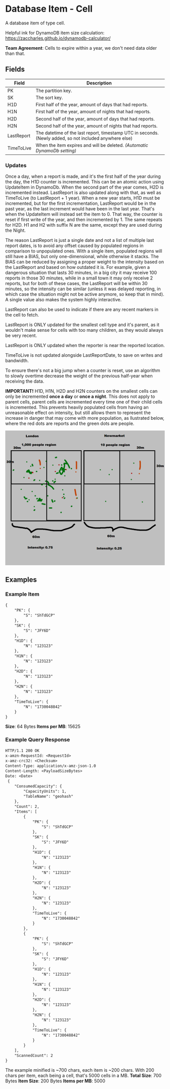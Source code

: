 # Database Item - Cell

A database item of type cell.

Helpful ink for DynamoDB item size calculation: https://zaccharles.github.io/dynamodb-calculator/

**Team Agreement**: Cells to expire within a year, we don't need data older than that.

## Fields

| Field      | Description                                                  |
| ---------- | ------------------------------------------------------------ |
| PK         | The partition key.                                           |
| SK         | The sort key.                                                |
| H1D        | First half of the year, amount of days that had reports.     |
| H1N        | First half of the year, amount of nights that had reports.   |
| H2D        | Second half of the year, amount of days that had reports.    |
| H2N        | Second half of the year, amount of nights that had reports.  |
| LastReport | The datetime of the last report, timestamp UTC in seconds. (Newly added, so not included anywhere else) |
| TimeToLive | When the item expires and will be deleted. *(Automatic DynamoDb setting)* |

### Updates

Once a day, when a report is made, and it's the first half of the year during the day, the H1D counter is incremented. This can be an atomic action using UpdateItem in DynamoDb. When the second part of the year comes, H2D is incremented instead. LastReport is also updated along with that, as well as TimeToLive (to LastReport + 1 year). When a new year starts, H1D must be incremented, but for the first incrementation, LastReport would be in the past year, as the last increment would have been in the last year. That's when the UpdateItem will instead set the item to 0. That way, the counter is reset if first write of the year, and then incremented by 1. The same repeats for H2D. H1 and H2 with suffix N are the same, except they are used during the Night.

The reason LastReport is just a single date and not a list of multiple last report dates, is to avoid any offset caused by populated regions in comparison to unpopulated ones. With a single item, populated regions will still have a BIAS, but only one-dimensional, while otherwise it stacks. The BIAS can be reduced by assigning a proper weight to the intensity based on the LastReport and based on how outdated it is. For example, given a dangerous situation that lasts 30 minutes, in a big city it may receive 100 reports in those 30 minutes, while in a small town it may only receive 2 reports, but for both of these cases, the LastReport will be within 30 minutes, so the intensity can be similar (unless it was delayed reporting, in which case the situation might not be active anymore, so keep that in mind). A single value also makes the system highly interactive.

LastReport can also be used to indicate if there are any recent markers in the cell to fetch.

LastReport is ONLY updated for the smallest cell type and it's parent, as it wouldn't make sense for cells with too many children, as they would always be very recent.

LastReport is ONLY updated when the reporter is near the reported location.

TimeToLive is not updated alongside LastReportDate, to save on writes and bandwidth.

To ensure there's not a big jump when a counter is reset, use an algorithm to slowly overtime decrease the weight of the previous half-year when receiving the data.

**IMPORTANT!** H1D, H1N, H2D and H2N counters on the smallest cells can only be incremented **once a day** or **once a night**. This does not apply to parent cells, parent cells are incremented every time one of their child cells is incremented. This prevents heavily populated cells from having an unreasonable effect on intensity, but still allows them to represent the increase in danger that may come with more population, as llustrated below, where the red dots are reports and the green dots are people.

![region_population_in_parent_regions](img\region_population_in_parent_regions.png)

## Examples

### Example Item

```
{
    "PK": {
        "S": "ShTdGCP"
    },
    "SK": {
        "S": "JFY6D"
    },
    "H1D": {
        "N": "123123"
    },
    "H1N": {
        "N": "123123"
    },
    "H2D": {
        "N": "123123"
    },
    "H2N": {
        "N": "123123"
    },
    "TimeToLive": {
        "N": "1730048842"
    }
}
```

**Size**: 64 Bytes
**Items per MB**: 15625

### Example Query Response

```
HTTP/1.1 200 OK
x-amzn-RequestId: <RequestId>
x-amz-crc32: <Checksum>
Content-Type: application/x-amz-json-1.0
Content-Length: <PayloadSizeBytes>
Date: <Date>
 {
    "ConsumedCapacity": {
        "CapacityUnits": 1,
        "TableName": "geohash"
    },
    "Count": 2,
    "Items": [
        {
            "PK": {
                "S": "ShTdGCP"
            },
            "SK": {
                "S": "JFY6D"
            },
            "H1D": {
                "N": "123123"
            },
            "H1N": {
                "N": "123123"
            },
            "H2D": {
                "N": "123123"
            },
            "H2N": {
                "N": "123123"
            },
            "TimeToLive": {
                "N": "1730048842"
            }
        },
        {
            "PK": {
                "S": "ShTdGCP"
            },
            "SK": {
                "S": "JFY6D"
            },
            "H1D": {
                "N": "123123"
            },
            "H1N": {
                "N": "123123"
            },
            "H2D": {
                "N": "123123"
            },
            "H2N": {
                "N": "123123"
            },
            "TimeToLive": {
                "N": "1730048842"
            }
        }
    ],
    "ScannedCount": 2
}
```

The example minified is ~700 chars, each item is ~200 chars. With 200 chars per item, each being a cell, that's 5000 cells in a MB.
**Total Size**: 700 Bytes
**Item Size**: 200 Bytes
**Items per MB**: 5000
